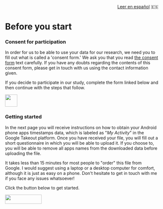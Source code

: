 <div style="text-align: right"><a href="https://spiousas.github.io/DigitalRhythmsProject/es/1_android_landing_page_es.html">Leer en español</a> 🇪🇸 </div>

# Before you start

### Consent for participation
In order for us to be able to use your data for our research, we need you to fill out what is called a 'consent form.' We ask you that you read <a href="https://redcap.iths.org/surveys/?s=34X3HD7YYL" target="_blank">the consent form</a> text carefully. If you have any doubts regarding the contents of this consent form, please get in touch with us using the contact information given.

If you decide to participate in our study, complete the form linked below and then continue with the steps that follow.


<a href="https://redcap.iths.org/surveys/?s=3R3DR7CFR3WDPX7WL" target="_blank"><img src="./es/images/consentform.png" height="40" width="40"></a>



### Getting started

In the next page you will receive instructions on how to obtain your Android phone apps timestamps data, which is labeled as "*My Activity*" in the Google Takeout platform. Once you have received your file, you will fill out a short questionnaire in which you will be able to upload it. If you choose to, you will be able to remove all apps names from the downloaded data before uploading the file.

It takes less than 15 minutes for most people to "order" this file from Google. I would suggest using a laptop or a desktop computer for comfort, although it is just as easy on a phone. Don't hesitate to get in touch with me if you face any issues whatsoever!

Click the button below to get started.

[<img src="https://user-images.githubusercontent.com/42762378/101690680-9dfae080-3a93-11eb-8552-e4a65f2babfc.png" height="30" width="120">](https://spiousas.github.io/DigitalRhythmsProject/en/2_android)
